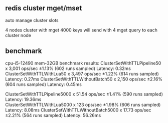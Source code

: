 
## redis cluster mget/mset 
auto manage cluster slots

4 nodes cluster with mget 4000 keys will send with 4 mget query to each cluster node

## benchmark
cpu-i5-12490 mem-32GB
benchmark results:
ClusterSetWithTTLPipeline50 x 3,001 ops/sec ±1.13% (602 runs sampled) Latency: 0.32ms
ClusterSetWithTTLWithLua50 x 3,497 ops/sec ±1.22% (614 runs sampled) Latency: 0.27ms
ClusterSetWithTTLWithoutBatch50 x 2,150 ops/sec ±2.16% (604 runs sampled) Latency: 0.45ms

ClusterSetWithTTLPipeline5000 x 51.54 ops/sec ±1.41% (590 runs sampled) Latency: 19.36ms                              
ClusterSetWithTTLWithLua5000 x 123 ops/sec ±1.98% (606 runs sampled) Latency: 8.08ms
ClusterSetWithTTLWithoutBatch5000 x 17.73 ops/sec ±2.21% (564 runs sampled) Latency: 56.26ms

